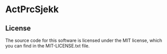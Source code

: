 # ActPrcSjekk

## License
The source code for this software is licensed under the MIT license, which you can find in the MIT-LICENSE.txt file.
